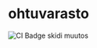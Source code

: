 # ohtuvarasto

![CI Badge](https://github.com/KalleHahl/ohtuvarasto/workflows/CI/badge.svg)
skidi muutos
